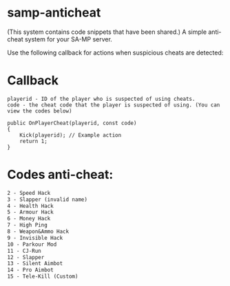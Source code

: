 # samp-anticheat

(This system contains code snippets that have been shared.)
A simple anti-cheat system for your SA-MP server.

Use the following callback for actions when suspicious cheats are detected:

# Callback
```
playerid - ID of the player who is suspected of using cheats.
code - the cheat code that the player is suspected of using. (You can view the codes below)
```

```pawn
public OnPlayerCheat(playerid, const code)
{
    Kick(playerid); // Example action
    return 1;
}
```

# Codes anti-cheat:
```1 - Teleport
2 - Speed Hack
3 - Slapper (invalid name)
4 - Health Hack
5 - Armour Hack
6 - Money Hack
7 - High Ping
8 - Weapon&Ammo Hack
9 - Invisible Hack
10 - Parkour Mod
11 - CJ-Run
12 - Slapper
13 - Silent Aimbot
14 - Pro Aimbot
15 - Tele-Kill (Custom)
```
